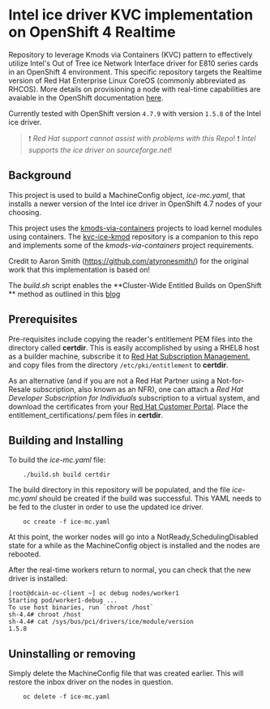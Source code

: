 # Intel ice driver KVC implementation on OpenShift 4 Realtime
Repository to leverage Kmods via Containers (KVC) pattern to effectively utilize Intel's Out of Tree ice Network Interface driver for E810 series cards in an OpenShift 4 environment.  This specific repository targets the Realtime version of Red Hat Enterprise Linux CoreOS (commonly abbreviated as RHCOS).  More details on provisioning a node with real-time capabilities are avaiable in the OpenShift documentation [here](https://docs.openshift.com/container-platform/4.7/scalability_and_performance/cnf-performance-addon-operator-for-low-latency-nodes.html#performance-addon-operator-provisioning-worker-with-real-time-capabilities_cnf-master).

Currently tested with OpenShift version `4.7.9` with version `1.5.8` of the Intel ice driver.

> :heavy_exclamation_mark: *Red Hat support cannot assist with problems with this Repo*!
> :heavy_exclamation_mark: *Intel supports the ice driver on sourceforge.net*!

## Background

This project is used to build a MachineConfig object, *ice-mc.yaml*, that installs a newer version of the Intel ice driver in OpenShift 4.7 nodes of your choosing.

This project uses the [kmods-via-containers](https://github.com/openshift-psap/kmods-via-containers) projects to load kernel modules using containers.  The [kvc-ice-kmod](https://github.com/novacain1/kvc-ice-kmod) repository is a companion to this repo and implements some of the *kmods-via-containers* project requirements.

Credit to Aaron Smith (https://github.com/atyronesmith/) for the original work that this implementation is based on!

The *build.sh* script enables the **Cluster-Wide Entitled Builds on OpenShift
** method as outlined in this [blog](https://www.openshift.com/blog/how-to-use-entitled-image-builds-to-build-drivercontainers-with-ubi-on-openshift)

## Prerequisites

Pre-requisites include copying the reader's entitlement PEM files into the directory called **certdir**.  This is easily accomplished by using a RHEL8 host as a builder machine, subscribe it to [Red Hat Subscription Management](https://access.redhat.com/solutions/253273), and copy files from the directory `/etc/pki/entitlement` to **certdir**.

As an alternative (and if you are not a Red Hat Partner using a Not-for-Resale subscription, also known as an NFR), one can attach a *Red Hat Developer Subscription for Individuals* subscription to a virtual system, and download the certificates from your [Red Hat Customer Portal](access.redhat.com).  Place the entitlement_certifications/.pem files in **certdir**.

## Building and Installing

To build the *ice-mc.yaml* file:

```Shell
    ./build.sh build certdir
```

The build directory in this repository will be populated, and the file *ice-mc.yaml* should be created if the build was successful.  This YAML needs to be fed to the cluster in order to use the updated ice driver.

```Shell
    oc create -f ice-mc.yaml
```

At this point, the worker nodes will go into a NotReady,SchedulingDisabled state for a while as the MachineConfig object is installed and the nodes are rebooted.

After the real-time workers return to normal, you can check that the new driver is installed:

    [root@dcain-oc-client ~] oc debug nodes/worker1
    Starting pod/worker1-debug ...
    To use host binaries, run `chroot /host`
    sh-4.4# chroot /host
    sh-4.4# cat /sys/bus/pci/drivers/ice/module/version
    1.5.8

## Uninstalling or removing
Simply delete the MachineConfig file that was created earlier.  This will restore the inbox driver on the nodes in question.

```Shell
    oc delete -f ice-mc.yaml
```
